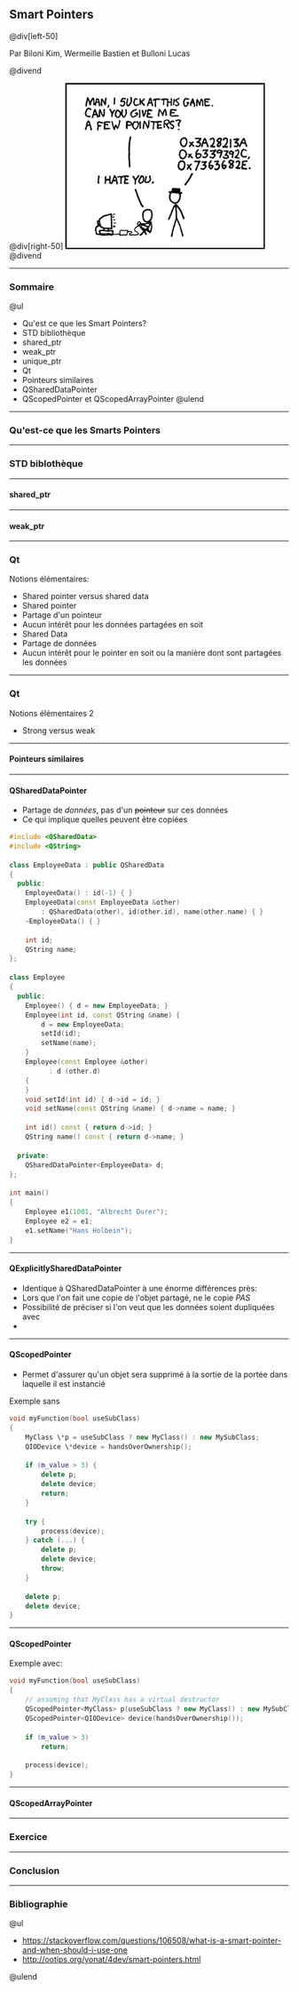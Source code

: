 ## Smart Pointers

@div[left-50]


Par Biloni Kim, Wermeille Bastien et Bulloni Lucas

@divend

@div[right-50]
![Pointeurs](pictures/pointers.png)
@divend

---

### Sommaire

@ul
- Qu'est ce que les Smart Pointers?
- STD bibliothèque
 - shared_ptr
 - weak_ptr
 - unique_ptr
- Qt
 - Pointeurs similaires
 - QSharedDataPointer
 - QScopedPointer et QScopedArrayPointer
@ulend

---

### Qu'est-ce que les Smarts Pointers

---

### STD biblothèque

---

#### shared_ptr

---

#### weak_ptr

---

### Qt
Notions élémentaires:
- Shared pointer versus shared data
- Shared pointer
 - Partage d'un pointeur
 - Aucun intérêt pour les données partagées en soit
- Shared Data
 - Partage de données
 - Aucun intérêt pour le pointer en soit ou la manière dont sont partagées les données
---

### Qt
Notions élémentaires 2
- Strong versus weak

---

#### Pointeurs similaires

---

#### QSharedDataPointer
- Partage de *données*, pas d'un ~~pointeur~~ sur ces données
- Ce qui implique quelles peuvent être copiées

```c++
#include <QSharedData>
#include <QString>

class EmployeeData : public QSharedData
{
  public:
    EmployeeData() : id(-1) { }
    EmployeeData(const EmployeeData &other)
        : QSharedData(other), id(other.id), name(other.name) { }
    ~EmployeeData() { }

    int id;
    QString name;
};

class Employee
{
  public:
    Employee() { d = new EmployeeData; }
    Employee(int id, const QString &name) {
        d = new EmployeeData;
        setId(id);
        setName(name);
    }
    Employee(const Employee &other)
          : d (other.d)
    {
    }
    void setId(int id) { d->id = id; }
    void setName(const QString &name) { d->name = name; }

    int id() const { return d->id; }
    QString name() const { return d->name; }

  private:
    QSharedDataPointer<EmployeeData> d;
};

int main()
{
    Employee e1(1001, "Albrecht Durer");
    Employee e2 = e1;
    e1.setName("Hans Holbein");
}
```

---
#### QExplicitlySharedDataPointer
- Identique à QSharedDataPointer à une énorme différences près:
 - Lors que l'on fait une copie de l'objet partagé, ne le copie *PAS*
 - Possibilité de préciser si l'on veut que les données soient dupliquées avec
 -

---

#### QScopedPointer
- Permet d'assurer qu'un objet sera supprimé à la sortie de la portée dans laquelle il est instancié

Exemple sans
```c++
void myFunction(bool useSubClass)
{
    MyClass \*p = useSubClass ? new MyClass() : new MySubClass;
    QIODevice \*device = handsOverOwnership();

    if (m_value > 3) {
        delete p;
        delete device;
        return;
    }

    try {
        process(device);
    } catch (...) {
        delete p;
        delete device;
        throw;
    }

    delete p;
    delete device;
}
```

---
#### QScopedPointer
Exemple avec:

```c++
void myFunction(bool useSubClass)
{
    // assuming that MyClass has a virtual destructor
    QScopedPointer<MyClass> p(useSubClass ? new MyClass() : new MySubClass);
    QScopedPointer<QIODevice> device(handsOverOwnership());

    if (m_value > 3)
        return;

    process(device);
}
```

---

#### QScopedArrayPointer

---

### Exercice

---

### Conclusion

---

### Bibliographie

@ul

 - https://stackoverflow.com/questions/106508/what-is-a-smart-pointer-and-when-should-i-use-one
 - http://ootips.org/yonat/4dev/smart-pointers.html

@ulend
